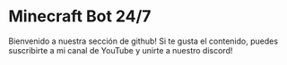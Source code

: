 # Minecraft Bot 24/7
Bienvenido a nuestra sección de github! Si te gusta el contenido, puedes suscribirte a mi canal de YouTube y unirte a nuestro discord!

